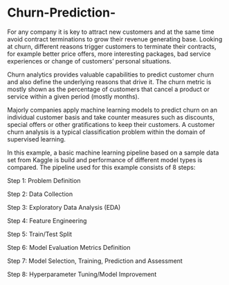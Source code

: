 # Churn-Prediction-
For any company it is key to attract new customers and at the same time avoid contract terminations to grow their revenue generating base. 
Looking at churn, different reasons trigger customers to terminate their contracts, for example better price offers, more interesting packages, bad service experiences or change of customers’ personal situations.

Churn analytics provides valuable capabilities to predict customer churn and also define the underlying reasons that drive it. The churn metric is mostly shown as the percentage of customers that cancel a product or service within a given period (mostly months).

Majorly companies apply machine learning models to predict churn on an individual customer basis and take counter measures such as discounts, special offers or other gratifications to keep their customers. A customer churn analysis is a typical classification problem within the domain of supervised learning.

In this example, a basic machine learning pipeline based on a sample data set from Kaggle is build and performance of different model types is compared. The pipeline used for this example consists of 8 steps:

Step 1: Problem Definition

Step 2: Data Collection

Step 3: Exploratory Data Analysis (EDA)

Step 4: Feature Engineering

Step 5: Train/Test Split

Step 6: Model Evaluation Metrics Definition

Step 7: Model Selection, Training, Prediction and Assessment

Step 8: Hyperparameter Tuning/Model Improvement

